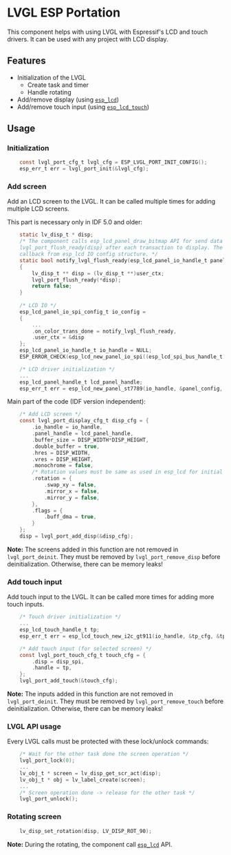 # LVGL ESP Portation

This component helps with using LVGL with Espressif's LCD and touch drivers. It can be used with any project with LCD display. 

## Features
* Initialization of the LVGL
    * Create task and timer
    * Handle rotating
* Add/remove display (using [`esp_lcd`](https://docs.espressif.com/projects/esp-idf/en/latest/esp32/api-reference/peripherals/lcd.html))
* Add/remove touch input (using [`esp_lcd_touch`](https://github.com/espressif/esp-bsp/tree/master/components/lcd_touch))

## Usage

### Initialization
``` c
    const lvgl_port_cfg_t lvgl_cfg = ESP_LVGL_PORT_INIT_CONFIG();
    esp_err_t err = lvgl_port_init(&lvgl_cfg);
```

### Add screen

Add an LCD screen to the LVGL. It can be called multiple times for adding multiple LCD screens. 

This part is necessary only in IDF 5.0 and older:

``` c
    static lv_disp_t * disp;
    /* The component calls esp_lcd_panel_draw_bitmap API for send data to the screen. There must be called 
    lvgl_port_flush_ready(disp) after each transaction to display. The best way is to use on_color_trans_done 
    callback from esp_lcd IO config structure. */
    static bool notify_lvgl_flush_ready(esp_lcd_panel_io_handle_t panel_io, esp_lcd_panel_io_event_data_t *edata, void *user_ctx)
    {
        lv_disp_t ** disp = (lv_disp_t **)user_ctx;
        lvgl_port_flush_ready(*disp);
        return false;
    }
    
    /* LCD IO */
    esp_lcd_panel_io_spi_config_t io_config =
	{
		...
		.on_color_trans_done = notify_lvgl_flush_ready,
		.user_ctx = &disp
	};
	esp_lcd_panel_io_handle_t io_handle = NULL;
	ESP_ERROR_CHECK(esp_lcd_new_panel_io_spi((esp_lcd_spi_bus_handle_t) 1, &io_config, &io_handle));

    /* LCD driver initialization */
    ...
    esp_lcd_panel_handle_t lcd_panel_handle;
    esp_err_t err = esp_lcd_new_panel_st7789(io_handle, &panel_config, &lcd_panel_handle);
```

Main part of the code (IDF version independent):

``` c
    /* Add LCD screen */
    const lvgl_port_display_cfg_t disp_cfg = {
        .io_handle = io_handle,
        .panel_handle = lcd_panel_handle,
        .buffer_size = DISP_WIDTH*DISP_HEIGHT,
        .double_buffer = true,
        .hres = DISP_WIDTH,
        .vres = DISP_HEIGHT,
        .monochrome = false,
        /* Rotation values must be same as used in esp_lcd for initial settings of the screen */
        .rotation = {
            .swap_xy = false,
            .mirror_x = false,
            .mirror_y = false,
        },
        .flags = {
            .buff_dma = true,
        }
    };
    disp = lvgl_port_add_disp(&disp_cfg);
```

**Note:** The screens added in this function are not removed in `lvgl_port_deinit`. They must be removed by `lvgl_port_remove_disp` before deinitialization. Otherwise, there can be memory leaks!

### Add touch input

Add touch input to the LVGL. It can be called more times for adding more touch inputs. 
``` c
    /* Touch driver initialization */
    ...
    esp_lcd_touch_handle_t tp;
    esp_err_t err = esp_lcd_touch_new_i2c_gt911(io_handle, &tp_cfg, &tp);

    /* Add touch input (for selected screen) */
    const lvgl_port_touch_cfg_t touch_cfg = {
        .disp = disp_spi,
        .handle = tp,
    };
    lvgl_port_add_touch(&touch_cfg);
```

**Note:** The inputs added in this function are not removed in `lvgl_port_deinit`. They must be removed by `lvgl_port_remove_touch` before deinitialization. Otherwise, there can be memory leaks!

### LVGL API usage

Every LVGL calls must be protected with these lock/unlock commands:
``` c
	/* Wait for the other task done the screen operation */
    lvgl_port_lock(0);
    ...
    lv_obj_t * screen = lv_disp_get_scr_act(disp);
    lv_obj_t * obj = lv_label_create(screen);
    ...
    /* Screen operation done -> release for the other task */
    lvgl_port_unlock();
```

### Rotating screen
``` c
    lv_disp_set_rotation(disp, LV_DISP_ROT_90);
```

**Note:** During the rotating, the component call [`esp_lcd`](https://docs.espressif.com/projects/esp-idf/en/latest/esp32/api-reference/peripherals/lcd.html) API.
